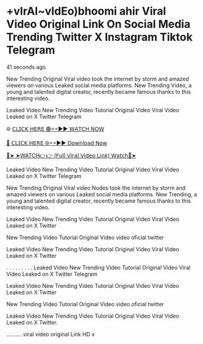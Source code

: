 # +vIrAl~vIdEo)bhoomi ahir Viral Video Original Link On Social Media Trending Twitter X Instagram Tiktok Telegram


41 seconds ago

New Trending Original Viral video took the internet by storm and amazed viewers on various Leaked social media platforms. New Trending Video, a young and talented digital creator, recently became famous thanks to this interesting video.

Leaked Video New Trending Video Tutorial Original Video Viral Video Leaked on X Twitter Telegram

🌐 [𝖢𝖫𝖨𝖢𝖪 𝖧𝖤𝖱𝖤 🟢==►► 𝖶𝖠𝖳𝖢𝖧 𝖭𝖮𝖶](https://cutt.ly/2rwGZiyO)

[🔴 𝖢𝖫𝖨𝖢𝖪 𝖧𝖤𝖱𝖤 🌐==►► 𝖣𝗈𝗐𝗇𝗅𝗈𝖺𝖽 𝖭𝗈𝗐](https://cutt.ly/2rwGZiyO)

[🔴➤ ➤WATCH👉👉 (𝖥𝗎𝗅𝗅 𝖵𝗂𝗋𝖺𝗅 𝖵𝗂𝖽𝖾𝗈 𝖫𝗂𝗇𝗄) 𝖶𝖺𝗍𝖼𝗁🔴➤](https://cutt.ly/2rwGZiyO)



Leaked Video New Trending Video Tutorial Original Video Viral Video Leaked on X Twitter Telegram

New Trending Original Viral video Nudes took the internet by storm and amazed viewers on various Leaked social media platforms. New Trending, a young and talented digital creator, recently became famous thanks to this interesting video.

Leaked Video New Trending Video Tutorial Original Video Viral Video Leaked on X Twitter

New Trending Video Tutorial Original Video video oficial twitter

Leaked Video New Trending Video Tutorial Original Video Viral Video Leaked on X Twitter

. . . . . . . . . Leaked Video New Trending Video Tutorial Original Video Viral Video Leaked on X Twitter Telegram

Leaked Video New Trending Video Tutorial Original Video Viral Video Leaked on X Twitter

New Trending Video Tutorial Original Video video oficial twitter

Leaked Video New Trending Video Tutorial Original Video Viral Video Leaked on X Twitter.

...........viral video original Link HD x
